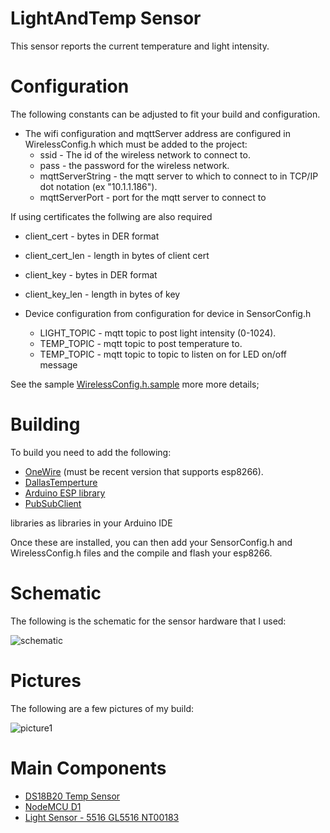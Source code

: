 # LightAndTemp Sensor

This sensor reports the current temperature and light intensity.

# Configuration

The following constants can be adjusted to fit your build
and configuration.

* The wifi configuration and mqttServer address are configured in
  WirelessConfig.h which must be added to the project:
  * ssid - The id of the wireless network to connect to.
  * pass - the password for the wireless network.
  * mqttServerString - the mqtt server to which to connect to in
    TCP/IP dot notation (ex "10.1.1.186").
  * mqttServerPort - port for the mqtt server to connect to 

If using certificates the follwing are also required
  * client_cert - bytes in DER format
  * client_cert_len - length in bytes of client cert
  * client_key -  bytes in DER format
  * client_key_len - length in bytes of key

* Device configuration from configuration for device in SensorConfig.h
  * LIGHT_TOPIC - mqtt topic to post light intensity (0-1024).
  * TEMP_TOPIC - mqtt topic to post temperature to.
  * TEMP_TOPIC - mqtt topic to topic to listen on for LED on/off message

See the sample [WirelessConfig.h.sample](https://github.com/mhdawson/arduino-esp8266/blob/master/TempAndLightSensor/WirelessConfig.h.sample) more more details;

# Building

To build you need to add the following:

* [OneWire](https://github.com/PaulStoffregen/OneWire) (must be recent version
  that supports esp8266).
* [DallasTemperture](http://milesburton.com/Main_Page?title=Dallas_Temperature_Control_Library)
* [Arduino ESP library](https://github.com/esp8266/Arduino)
* [PubSubClient](https://github.com/knolleary/pubsubclient)

libraries as libraries in your Arduino IDE

Once these are installed, you can then add your SensorConfig.h and
WirelessConfig.h files and the compile and flash your esp8266.

# Schematic

The following is the schematic for the sensor hardware that I
used:

![schematic](https://github.com/mhdawson/arduino-esp8266/blob/master/TempAndLightSensor/LightAndTempSensor.png)

# Pictures

The following are a few pictures of my build:

![picture1](https://github.com/mhdawson/arduino-esp8266/blob/master/TempAndLightSensor/TempAndLightSensorCase.jpg)

# Main Components

* [DS18B20 Temp Sensor](https://www.ebay.ca/itm/DALLAS-18B20-DS18B20-TO-92-Wire-Digital-Thermometer-Temperature-IC-Sensor/152757780361)
* [NodeMCU D1](http://www.ebay.com/itm/NodeMCU-Lua-ESP-12-WeMos-D1-Mini-WIFI-4M-Bytes-Development-Board-Module-ESP8266-/321989574625)
* [Light Sensor - 5516 GL5516 NT00183](http://www.ebay.ca/itm/20Pcs-Light-Sensitive-Inductor-Photo-Resistor-Photoresistor-5516-GL5516-NT00183-/261420488934?hash=item3cdde018e6)
